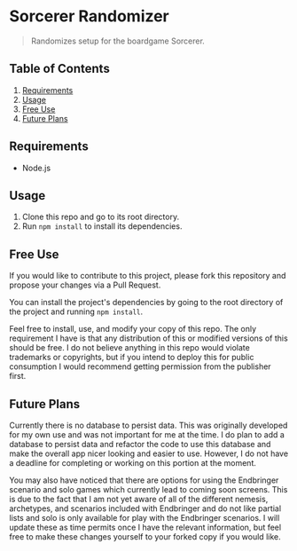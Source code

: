 # Sorcerer Randomizer

> Randomizes setup for the boardgame Sorcerer.

## Table of Contents

1. [Requirements](#requirements)
2. [Usage](#usage)
3. [Free Use](#free-use)
4. [Future Plans](#future-plans)

## Requirements

- Node.js

## Usage

1. Clone this repo and go to its root directory.
1. Run `npm install` to install its dependencies.

## Free Use

If you would like to contribute to this project, please fork this repository and propose your changes via a Pull Request.

You can install the project's dependencies by going to the root directory of the project and running `npm install`.

Feel free to install, use, and modify your copy of this repo.  The only requirement I have is that any distribution of this or modified versions of this should be free.  I do not believe anything in this repo would violate trademarks or copyrights, but if you intend to deploy this for public consumption I would recommend getting permission from the publisher first.

## Future Plans

Currently there is no database to persist data.  This was originally developed for my own use and was not important for me at the time.  I do plan to add a database to persist data and refactor the code to use this database and make the overall app nicer looking and easier to use.  However, I do not have a deadline for completing or working on this portion at the moment.

You may also have noticed that there are options for using the Endbringer scenario and solo games which currently lead to coming soon screens.  This is due to the fact that I am not yet aware of all of the different nemesis, archetypes, and scenarios included with Endbringer and do not like partial lists and solo is only available for play with the Endbringer scenarios.  I will update these as time permits once I have the relevant information, but feel free to make these changes yourself to your forked copy if you would like.